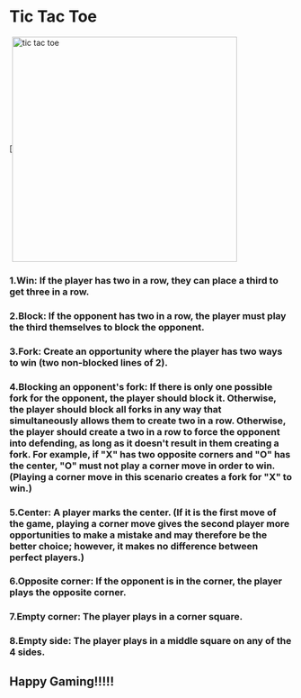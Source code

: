 # Tic Tac Toe

[<img align="center" alt="tic tac toe" width="400px" src="https://4.bp.blogspot.com/-xL7NMJ03Lwk/XDpTWIy4XUI/AAAAAAAAADU/n-ZE3Gsm0yIjc3E1iCoDZLOh1pXTaoyUwCLcBGAs/s1600/tic-tac-toe-fig-1-576x215.png" />


 ###   1.Win: If the player has two in a row, they can place a third to get three in a row.
 ###   2.Block: If the opponent has two in a row, the player must play the third themselves to block the opponent.
 ###   3.Fork: Create an opportunity where the player has two ways to win (two non-blocked lines of 2).
 ###   4.Blocking an opponent's fork: If there is only one possible fork for the opponent, the player should block it. Otherwise,    the player should block all forks in any way that simultaneously allows them to create two in a row. Otherwise, the player should create a two in a row to force the opponent into defending, as long as it doesn't result in them creating a fork. For example, if "X" has two opposite corners and "O" has the center, "O" must not play a corner move in order to win. (Playing a corner move in this scenario creates a fork for "X" to win.)
 ###   5.Center: A player marks the center. (If it is the first move of the game, playing a corner move gives the second player more opportunities to make a mistake and may therefore be the better choice; however, it makes no difference between perfect players.)
 ###   6.Opposite corner: If the opponent is in the corner, the player plays the opposite corner.
 ###   7.Empty corner: The player plays in a corner square.
 ###   8.Empty side: The player plays in a middle square on any of the 4 sides.


 ## Happy Gaming!!!!!